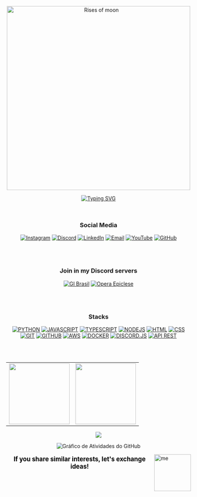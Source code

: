 <div align="center">
  <img src="https://i.imgur.com/zGDf2zH.png" width="500" alt="Rises of moon">
</div>

<div align="center">

[![Typing SVG](https://readme-typing-svg.herokuapp.com/?color=000000&size=35&center=true&vCenter=true&width=1000&lines=Welcome,+My+name+is+Ryan+Rodrigues!;Bem+vindo,+Meu+Nome+é+Ryan+Rodrigues!&color=FFFFFF)](https://git.io/typing-svg)

</div>

<br>

<div align="center">
  
  <h3>Social Media</h3>

  [![Instagram](https://img.shields.io/badge/Instagram-000000?style=for-the-badge&logo=instagram&logoColor=white)](https://instagram.com/ryan.ditko)
  [![Discord](https://img.shields.io/badge/Discord-000000?style=for-the-badge&logo=discord&logoColor=white)](https://discord.gg/eWkcKYKCc4)
  [![LinkedIn](https://img.shields.io/badge/LinkedIn-000000?style=for-the-badge&logo=linkedin&logoColor=white)](https://www.linkedin.com/in/ryan-rodrigues-592a27313)
  [![Email](https://img.shields.io/badge/Email-000000?style=for-the-badge&logo=gmail&logoColor=white)](mailto:yryurodriguess@gmail.com)
  [![YouTube](https://img.shields.io/badge/Youtube-000000?style=for-the-badge&logo=youtube&logoColor=white)](https://www.youtube.com/@Ryanditko)
  [![GitHub](https://img.shields.io/badge/Github-000000?style=for-the-badge&logo=github&logoColor=white)](https://github.com/Ryanditko)

  <br><br>

  <h3>Join in my Discord servers</h3>

  [![GI Brasil](https://cardzera.audibert.dev/api/748720691645251716?backgroundColor=000000&buttonColor=ffffff&buttonTextColor=000000&infoColor=ffffff&nameColor=ffffff&borderRadius=10&titleLen=24&elipsis=false&t={timestamp})](https://discord.gg/gibrasil)
  [![Opera Epiclese](https://cardzera.audibert.dev/api/996403908530405406?backgroundColor=000000&buttonColor=ffffff&buttonTextColor=000000&infoColor=ffffff&nameColor=ffffff&borderRadius=10&titleLen=24&elipsis=false&t={timestamp})](https://discord.gg/operaepiclese)

  <br><br>

  <h3>Stacks</h3>

  [![PYTHON](https://img.shields.io/badge/python-000000?style=for-the-badge&logo=python&logoColor=white)]()
  [![JAVASCRIPT](https://img.shields.io/badge/javascript-000000?style=for-the-badge&logo=javascript&logoColor=white)]()
  [![TYPESCRIPT](https://img.shields.io/badge/typescript-000000?style=for-the-badge&logo=typescript&logoColor=white)]()
  [![NODEJS](https://img.shields.io/badge/node.js-000000?style=for-the-badge&logo=node.js&logoColor=white)]()
  [![HTML](https://img.shields.io/badge/html-000000?style=for-the-badge&logo=html5&logoColor=white)]()
  [![CSS](https://img.shields.io/badge/css-000000?style=for-the-badge&logo=css3&logoColor=white)]()
  [![GIT](https://img.shields.io/badge/git-000000?style=for-the-badge&logo=git&logoColor=white)]()
  [![GITHUB](https://img.shields.io/badge/github-000000?style=for-the-badge&logo=github&logoColor=white)]()
  [![AWS](https://img.shields.io/badge/aws-000000?style=for-the-badge&logo=amazonwebservices&logoColor=white)]()
  [![DOCKER](https://img.shields.io/badge/docker-000000?style=for-the-badge&logo=docker&logoColor=white)]()
  [![DISCORD.JS](https://img.shields.io/badge/discord.js-000000?style=for-the-badge&logo=discord&logoColor=white)]()
  [![API REST](https://img.shields.io/badge/api_rest-000000?style=for-the-badge&logo=postman&logoColor=white)]()

  <br><br>

  <table>
    <tr>
      <td>
        <img src="https://github-readme-stats.vercel.app/api?username=Ryanditko&theme=dark&hide_border=false&include_all_commits=true&count_private=true&show_icons=true&bg_color=000000&title_color=FFFFFF&text_color=FFFFFF&icon_color=FFFFFF&hide=contribs" height="165"/>
      </td>
      <td>
        <img src="https://github-readme-stats.vercel.app/api/top-langs/?username=Ryanditko&layout=compact&theme=dark&hide_border=false&bg_color=000000&title_color=FFFFFF&text_color=FFFFFF" height="165"/>
      </td>
    </tr>
  </table>

  <img src="https://github-profile-trophy.vercel.app/?username=Ryanditko&theme=onedark&no-frame=true&no-bg=true&margin-w=10&title=FFFFFF&text=FFFFFF" />

  ![Gráfico de Atividades do GitHub](https://github-readme-activity-graph.vercel.app/graph?username=Ryanditko&theme=github-compact&bg_color=000000&color=FFFFFF&line=FFFFFF&point=FFFFFF&area=true&hide_border=true)

</div>

<img align="right" src="https://i.imgur.com/M88ww3B.png" alt="me" style="min-width: 100px; max-width: 100px; width: 100px;">

<div align="center">
  <p style="font-size: 1.2em; color: #000000;">
    <strong>If you share similar interests, let's exchange ideas!</strong>
  </p>
</div>
